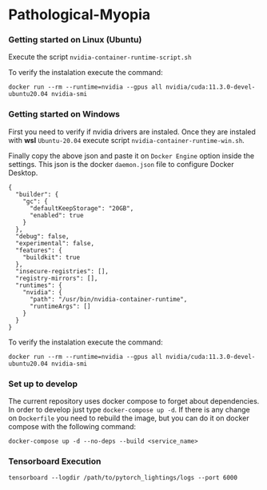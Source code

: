 # Pathological-Myopia

### Getting started on Linux (Ubuntu)

Execute the script `nvidia-container-runtime-script.sh`

To verify the instalation execute the command:

```
docker run --rm --runtime=nvidia --gpus all nvidia/cuda:11.3.0-devel-ubuntu20.04 nvidia-smi
```

### Getting started on Windows

First you need to verify if nvidia drivers are instaled. Once they are instaled with **wsl**  `Ubuntu-20.04` execute script `nvidia-container-runtime-win.sh`.

Finally copy the above json and paste it on `Docker Engine` option inside the settings. This json is the docker `daemon.json` file to configure Docker Desktop. 

```
{
  "builder": {
    "gc": {
      "defaultKeepStorage": "20GB",
      "enabled": true
    }
  },
  "debug": false,
  "experimental": false,
  "features": {
    "buildkit": true
  },
  "insecure-registries": [],
  "registry-mirrors": [],
  "runtimes": {
    "nvidia": {
      "path": "/usr/bin/nvidia-container-runtime",
      "runtimeArgs": []
    }
  }
}
```

To verify the instalation execute the command:

```
docker run --rm --runtime=nvidia --gpus all nvidia/cuda:11.3.0-devel-ubuntu20.04 nvidia-smi
```

### Set up to develop

The current repository uses docker compose to forget about dependencies. In order to develop just type `docker-compose up -d`. If there is any change on `Dockerfile` you need to rebuild the image, but you can do it on docker compose with the following command:

```
docker-compose up -d --no-deps --build <service_name>
```

### Tensorboard Execution

```
tensorboard --logdir /path/to/pytorch_lightings/logs --port 6000
```
